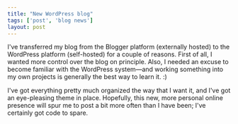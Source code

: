 ```yaml
---
title: "New WordPress blog"
tags: ['post', 'blog news']
layout: post
---
```


I've transferred my blog from the Blogger platform (externally hosted)
to the WordPress platform (self-hosted) for a couple of reasons. First
of all, I wanted more control over the blog on principle. Also, I needed
an excuse to become familiar with the WordPress system—and working
something into my own projects is generally the best way to learn it. :)

I've got everything pretty much organized the way that I want it, and
I've got an eye-pleasing theme in place. Hopefully, this new, more
personal online presence will spur me to post a bit more often than I
have been; I've certainly got code to spare.
